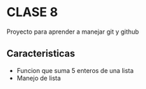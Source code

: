 # CLASE 8
Proyecto para aprender a manejar git y github

## Caracteristicas
* Funcion que suma 5 enteros de una lista
* Manejo de lista